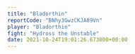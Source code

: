 ```yaml
---
title: "Bladorthin"
reportCode: "BNhy3GwzCKJA89Vn"
player: "Bladorthin"
fight: "Hydross the Unstable"
date: 2021-10-24T19:01:26.673000+00:00
---
```

